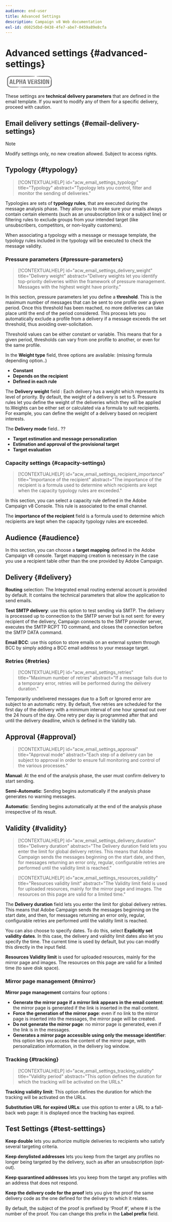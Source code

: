 ```yaml
---
audience: end-user
title: Advanced Settings
description: Campaign v8 Web documentation
exl-id: d6025dbd-0438-4fe7-abe7-0459a89e8cfa
---
```

# Advanced settings {#advanced-settings}

![](../assets/do-not-localize/badge.png)

These settings are **technical delivery parameters** that are defined in the email template. If you want to modify any of them for a specific delivery, proceed with caution.

## Email delivery settings {#email-delivery-settings}

>[!NOTE]
>
> Modify settings only, no new creation allowed. Subject to access rights.

## Typology {#typology}

>[!CONTEXTUALHELP]
>id="acw_email_settings_typology"
>title="Typology"
>abstract="Typology lets you control, filter and monitor the sending of deliveries."

Typologies are sets of **typology rules**, that are executed during the message analysis phase. They allow you to make sure your emails always contain certain elements (such as an unsubscription link or a subject line) or filtering rules to exclude groups from your intended target (like unsubscribers, competitors, or non-loyalty customers).

When associating a typology with a message or message template, the typology rules included in the typology will be executed to check the message validity.

### Pressure parameters {#pressure-parameters}

>[!CONTEXTUALHELP]
>id="acw_email_settings_delivery_weight"
>title="Delivery weight"
>abstract="Delivery weights let you identify top-priority deliveries within the framework of pressure management. Messages with the highest weight have priority."

In this section, pressure parameters let you define a **threshold**. This is the maximum number of messages that can be sent to one profile over a given period. Once this threshold has been reached, no more deliveries can take place until the end of the period considered. This process lets you automatically exclude a profile from a delivery if a message exceeds the set threshold, thus avoiding over-solicitation.

Threshold values can be either constant or variable. This means that for a given period, thresholds can vary from one profile to another, or even for the same profile.

In the **Weight type** field, three options are available: (missing formula depending option..)

* **Constant**
* **Depends on the recipient**
* **Defined in each rule**

The **Delivery weight** field : Each delivery has a weight which represents its level of priority. By default, the weight of a delivery is set to 5. Pressure rules let you define the weight of the deliveries which they will be applied to.Weights can be either set or calculated via a formula to suit recipients. For example, you can define the weight of a delivery based on recipient interests.

The **Delivery mode** field.. ??

* **Target estimation and message personalization**
* **Estimation and approval of the provisional target**
* **Target evaluation**

### Capacity settings {#capacity-settings}

>[!CONTEXTUALHELP]
>id="acw_email_settings_recipient_importance"
>title="Importance of the recipient"
>abstract="The importance of the recipient is a formula used to determine which recipients are kept when the capacity typology rules are exceeded."

In this section, you can select a capacity rule defined in the Adobe Campaign v8 Console. This rule is associated to the email channel.

The **importance of the recipient** field is a formula used to determine which recipients are kept when the capacity typology rules are exceeded.

## Audience {#audience}

In this section, you can choose a **target mapping** defined in the Adobe Campaign v8 console. Target mapping creation is necessary in the case you use a recipient table other than the one provided by Adobe Campaign.

## Delivery {#delivery}

**Routing** selection: The Integrated email routing external account is provided by default. It contains the technical parameters that allow the application to send emails.

**Test SMTP delivery**: use this option to test sending via SMTP. The delivery is processed up to connection to the SMTP server but is not sent: for every recipient of the delivery, Campaign connects to the SMTP provider server, executes the SMTP RCPT TO command, and closes the connection before the SMTP DATA command.

**Email BCC**: use this option to store emails on an external system through BCC by simply adding a BCC email address to your message target.

### Retries {#retries}

>[!CONTEXTUALHELP]
>id="acw_email_settings_retries"
>title="Maximum number of retries"
>abstract="If a message fails due to a temporary error, retries will be performed during the delivery duration."

Temporarily undelivered messages due to a Soft or Ignored error are subject to an automatic retry. By default, five retries are scheduled for the first day of the delivery with a minimum interval of one hour spread out over the 24 hours of the day. One retry per day is programmed after that and until the delivery deadline, which is defined in the Validity tab.

## Approval {#approval}

>[!CONTEXTUALHELP]
>id="acw_email_settings_approval"
>title="Approval mode"
>abstract="Each step of a delivery can be subject to approval in order to ensure full monitoring and control of the various processes."

**Manual**: At the end of the analysis phase, the user must confirm delivery to start sending. 

**Semi-Automatic**: Sending begins automatically if the analysis phase generates no warning messages.

**Automatic**: Sending begins automatically at the end of the analysis phase irrespective of its result.


## Validity {#validity}

>[!CONTEXTUALHELP]
>id="acw_email_settings_delivery_duration"
>title="Delivery duration"
>abstract="The Delivery duration field lets you enter the limit for global delivery retries. This means that Adobe Campaign sends the messages beginning on the start date, and then, for messages returning an error only, regular, configurable retries are performed until the validity limit is reached."

>[!CONTEXTUALHELP]
>id="acw_email_settings_resources_validity"
>title="Resources validity limit"
>abstract="The Validity limit field is used for uploaded resources, mainly for the mirror page and images. The resources on this page are valid for a limited time."


The **Delivery duration** field lets you enter the limit for global delivery retries. This means that Adobe Campaign sends the messages beginning on the start date, and then, for messages returning an error only, regular, configurable retries are performed until the validity limit is reached.

You can also choose to specify dates. To do this, select **Explicitly set validity dates**. In this case, the delivery and validity limit dates also let you specify the time. The current time is used by default, but you can modify this directly in the input field.

**Resources Validity limit** is used for uploaded resources, mainly for the mirror page and images. The resources on this page are valid for a limited time (to save disk space).

### Mirror page management {#mirror}

**Mirror page management** contains four options :

* **Generate the mirror page if a mirror link appears in the email content**: the mirror page is generated if the link is inserted in the mail content.
* **Force the generation of the mirror page**: even if no link to the mirror page is inserted into the messages, the mirror page will be created.
* **Do not generate the mirror page**: no mirror page is generated, even if the link is in the messages.
* **Generates a mirror page accessible using only the message identifier**: this option lets you access the content of the mirror page, with personalization information, in the delivery log window.


### Tracking {#tracking}

>[!CONTEXTUALHELP]
>id="acw_email_settings_tracking_validity"
>title="Validity period"
>abstract="This option defines the duration for which the tracking will be activated on the URLs."

**Tracking validity limit**: This option defines the duration for which the tracking will be activated on the URLs.

**Substitution URL for expired URLs**: use this option to enter a URL to a fall-back web page: it is displayed once the tracking has expired.


## Test Settings {#test-setttings}

**Keep double** lets you authorize multiple deliveries to recipients who satisfy several targeting criteria.

**Keep denylisted addresses** lets you keep from the target any profiles no longer being targeted by the delivery, such as after an unsubscription (opt-out).

**Keep quarantined addresses** lets you keep from the target any profiles with an address that does not respond. 

**Keep the delivery code for the proof** lets you give the proof the same delivery code as the one defined for the delivery to which it relates.

By default, the subject of the proof is prefixed by ‘Proof #’, where # is the number of the proof. You can change this prefix in the **Label prefix** field.